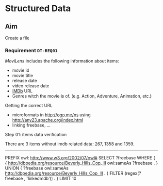 Structured Data
=================

## Aim

Create a file 

### Requirement `DT-REQ01`

*MoviLens* includes the following information about items:

* movie id
* movie title
* release date
* video release date
* [IMDb](http://www.imdb.com/) URL
* Genres witch the movie is of. (e.g. Action, Adventure, Animation, etc.)

Getting the correct URL
- microformats in http://ogp.me/ns using http://any23.apache.org/index.html
- linking freebase, ...

Step 01: items data verification

There are 3 items without imdb related data: 267, 1358 and 1359.

---------

PREFIX owl: <http://www.w3.org/2002/07/owl#>
SELECT ?freebase
WHERE {
{ <http://dbpedia.org/resource/Beverly_Hills_Cop_III> owl:sameAs ?freebase . }
UNION
{ ?freebase owl:sameAs <http://dbpedia.org/resource/Beverly_Hills_Cop_III> . }
FILTER (regex(?freebase , 'linkedmdb')) .
} LIMIT 10

